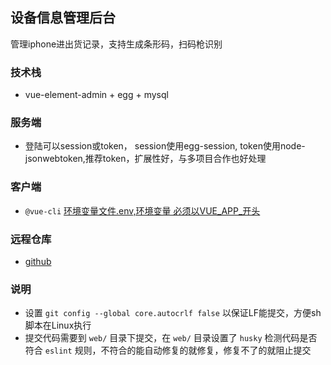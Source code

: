 ## 设备信息管理后台
  管理iphone进出货记录，支持生成条形码，扫码枪识别

### 技术栈
* vue-element-admin + egg + mysql

### 服务端
  - 登陆可以session或token， session使用egg-session, token使用node-jsonwebtoken,推荐token，扩展性好，与多项目合作也好处理

### 客户端
  - `@vue-cli` [环境变量文件.env,环境变量 必须以VUE_APP_开头](https://cli.vuejs.org/zh/guide/mode-and-env.html#%E6%A8%A1%E5%BC%8F)

### 远程仓库
* [github](https://github.com/varOneVar/tt)

### 说明
* 设置 `git config --global core.autocrlf false` 以保证LF能提交，方便sh脚本在Linux执行
* 提交代码需要到 `web/` 目录下提交，在 `web/` 目录设置了 `husky` 检测代码是否符合 `eslint` 规则，不符合的能自动修复的就修复，修复不了的就阻止提交
